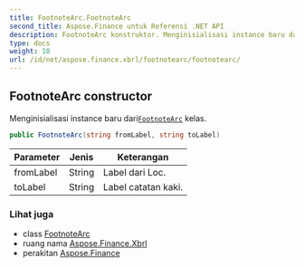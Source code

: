 ```yaml
---
title: FootnoteArc.FootnoteArc
second_title: Aspose.Finance untuk Referensi .NET API
description: FootnoteArc konstruktor. Menginisialisasi instance baru dariFootnoteArc kelas.
type: docs
weight: 10
url: /id/net/aspose.finance.xbrl/footnotearc/footnotearc/
---
```

## FootnoteArc constructor

Menginisialisasi instance baru dari[`FootnoteArc`](../) kelas.

```csharp
public FootnoteArc(string fromLabel, string toLabel)
```

| Parameter | Jenis | Keterangan |
| --- | --- | --- |
| fromLabel | String | Label dari Loc. |
| toLabel | String | Label catatan kaki. |

### Lihat juga

* class [FootnoteArc](../)
* ruang nama [Aspose.Finance.Xbrl](../../footnotearc/)
* perakitan [Aspose.Finance](../../../)


